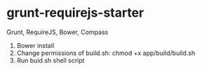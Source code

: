grunt-requirejs-starter
=======================

Grunt, RequireJS, Bower, Compass

<ol>
    <li> Bower install</li>
    <li> Change permissions of build.sh: chmod +x app/build/build.sh</li>
    <li> Run buid.sh shell script</li>

</ol>
